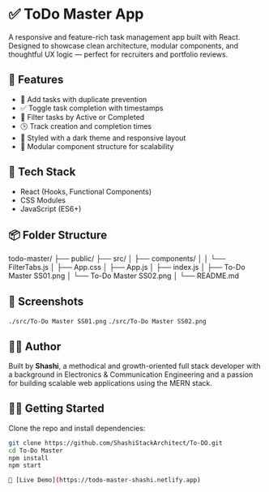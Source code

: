 # ✅ ToDo Master App

A responsive and feature-rich task management app built with React. Designed to showcase clean architecture, modular components, and thoughtful UX logic — perfect for recruiters and portfolio reviews.

## 🚀 Features

- 📝 Add tasks with duplicate prevention
- ✅ Toggle task completion with timestamps
- 🧭 Filter tasks by Active or Completed
- 🕒 Track creation and completion times
- 🎨 Styled with a dark theme and responsive layout
- 🔄 Modular component structure for scalability

## 🧠 Tech Stack

- React (Hooks, Functional Components)
- CSS Modules
- JavaScript (ES6+)

## 📦 Folder Structure

todo-master/ 
├── public/ 
├── src/ 
│ ├── components/ 
│ │ └── FilterTabs.js 
│ ├── App.css 
│ ├── App.js
│ ├── index.js
│ ├── To-Do Master SS01.png
│ └── To-Do Master SS02.png
│ 
└── README.md

## 📸 Screenshots

`./src/To-Do Master SS01.png` 
`./src/To-Do Master SS02.png`

## 🧑‍💻 Author

Built by **Shashi**, a methodical and growth-oriented full stack developer with a background in Electronics & Communication Engineering and a passion for building scalable web applications using the MERN stack.

## 🧑‍💻 Getting Started

Clone the repo and install dependencies:

```bash
git clone https://github.com/ShashiStackArchitect/To-DO.git
cd To-Do Master
npm install
npm start

🔗 [Live Demo](https://todo-master-shashi.netlify.app)



